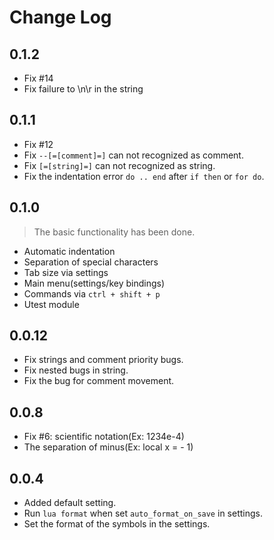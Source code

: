 # Change Log


## 0.1.2
- Fix #14
- Fix failure to \n\r in the string 


## 0.1.1
- Fix #12
- Fix `--[=[comment]=]` can not recognized as comment.
- Fix `[=[string]=]` can not recognized as string.
- Fix the indentation error `do .. end` after `if then` or `for do`.


## 0.1.0
> The basic functionality has been done.
- Automatic indentation
- Separation of special characters
- Tab size via settings
- Main menu(settings/key bindings)
- Commands via `ctrl + shift + p`
- Utest module


## 0.0.12
- Fix strings and comment priority bugs.
- Fix nested bugs in string.
- Fix the bug for comment movement.


## 0.0.8
- Fix #6: scientific notation(Ex: 1234e-4)
- The separation of minus(Ex: local x = - 1)


## 0.0.4
- Added default setting.
- Run `lua format` when set `auto_format_on_save` in settings.
- Set the format of the symbols in the settings.

